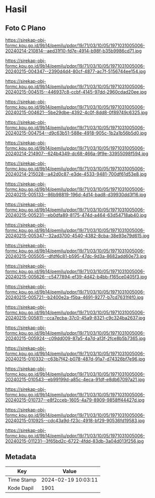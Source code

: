 # Hasil

## Foto C Plano

https://sirekap-obj-formc.kpu.go.id/9b14/pemilu/pdpr/19/71/03/10/05/1971031005006-20240214-210814--aed31f10-fd7e-4914-b98f-b35b9986cd71.jpg

https://sirekap-obj-formc.kpu.go.id/9b14/pemilu/pdpr/19/71/03/10/05/1971031005006-20240215-004347--2390d4d4-80cf-4877-ac7f-5156744ee154.jpg

https://sirekap-obj-formc.kpu.go.id/9b14/pemilu/pdpr/19/71/03/10/05/1971031005006-20240215-004515--446937c8-ccbf-4145-97dd-2960cdad20ee.jpg

https://sirekap-obj-formc.kpu.go.id/9b14/pemilu/pdpr/19/71/03/10/05/1971031005006-20240215-004621--5be29dbe-4392-4c0f-8dd8-0f89749c6325.jpg

https://sirekap-obj-formc.kpu.go.id/9b14/pemilu/pdpr/19/71/03/10/05/1971031005006-20240215-004754--d9c63b51-588e-4918-905c-1b2a1b56b5d0.jpg

https://sirekap-obj-formc.kpu.go.id/9b14/pemilu/pdpr/19/71/03/10/05/1971031005006-20240214-214907--624b4349-dc68-466a-9f9e-33955098f594.jpg

https://sirekap-obj-formc.kpu.go.id/9b14/pemilu/pdpr/19/71/03/10/05/1971031005006-20240214-215028--a42d0c87-e3de-4533-9481-700df61d53e8.jpg

https://sirekap-obj-formc.kpu.go.id/9b14/pemilu/pdpr/19/71/03/10/05/1971031005006-20240215-005133--86b98819-196d-4d14-bad8-d39930dd3f16.jpg

https://sirekap-obj-formc.kpu.go.id/9b14/pemilu/pdpr/19/71/03/10/05/1971031005006-20240215-005231--eb0dfa89-8175-474d-a464-63d54718ab40.jpg

https://sirekap-obj-formc.kpu.go.id/9b14/pemilu/pdpr/19/71/03/10/05/1971031005006-20240215-005347--32ad3700-4540-4382-8cba-38e93e79d615.jpg

https://sirekap-obj-formc.kpu.go.id/9b14/pemilu/pdpr/19/71/03/10/05/1971031005006-20240215-005505--dfdf6c81-b595-47dc-9d3a-8682add60e73.jpg

https://sirekap-obj-formc.kpu.go.id/9b14/pemilu/pdpr/19/71/03/10/05/1971031005006-20240215-005626--c5477894-ef39-4d42-b4bb-f165ce0405f3.jpg

https://sirekap-obj-formc.kpu.go.id/9b14/pemilu/pdpr/19/71/03/10/05/1971031005006-20240215-005721--b2400e2a-f5ba-4691-9277-b7cd7631f4f0.jpg

https://sirekap-obj-formc.kpu.go.id/9b14/pemilu/pdpr/19/71/03/10/05/1971031005006-20240215-005811--cca7ecba-37c0-45a9-8321-c9c324ba2637.jpg

https://sirekap-obj-formc.kpu.go.id/9b14/pemilu/pdpr/19/71/03/10/05/1971031005006-20240215-005924--c09dd009-87a5-4a7d-a13f-2fce8b5b7365.jpg

https://sirekap-obj-formc.kpu.go.id/9b14/pemilu/pdpr/19/71/03/10/05/1971031005006-20240215-010332--c63b7f42-b078-487d-91a7-d74326bf7e96.jpg

https://sirekap-obj-formc.kpu.go.id/9b14/pemilu/pdpr/19/71/03/10/05/1971031005006-20240215-010543--eb99199d-a85c-4eca-91df-e8db67097a21.jpg

https://sirekap-obj-formc.kpu.go.id/9b14/pemilu/pdpr/19/71/03/10/05/1971031005006-20240215-010737--e8f2cceb-1605-4a79-8909-9858ff44427d.jpg

https://sirekap-obj-formc.kpu.go.id/9b14/pemilu/pdpr/19/71/03/10/05/1971031005006-20240215-010925--cdc43a9d-f23c-4918-bf29-90536fd19583.jpg

https://sirekap-obj-formc.kpu.go.id/9b14/pemilu/pdpr/19/71/03/10/05/1971031005006-20240215-011231--3f65bd2c-6722-4fdd-83db-3a04d013f256.jpg


## Metadata

| Key        | Value               |
| ---------- | ------------------- |
| Time Stamp | 2024-02-19 10:03:11 |
| Kode Dapil | 1901                |



